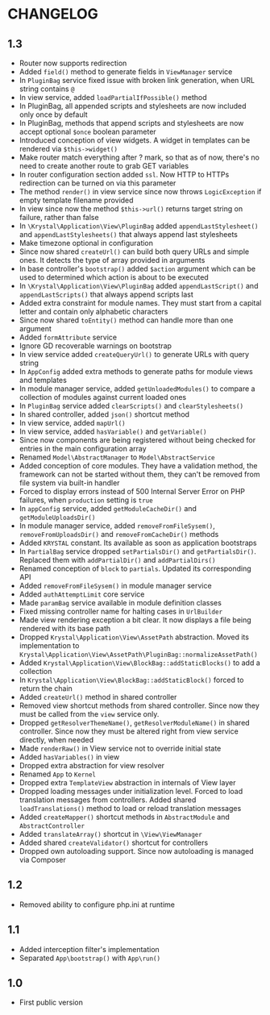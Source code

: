 CHANGELOG
=========

1.3
---

 * Router now supports redirection
 * Added `field()` method to generate fields in `ViewManager` service
 * In `PluginBag` service fixed issue with broken link generation, when URL string contains `@`
 * In view service, added `loadPartialIfPossible()` method
 * In PluginBag, all appended scripts and stylesheets are now included only once by default
 * In PluginBag, methods that append scripts and stylesheets are now accept optional `$once` boolean parameter
 * Introduced conception of view widgets. A widget in templates can be rendered via `$this->widget()`
 * Make router match everything after ? mark, so that as of now, there's no need to create another route to grab GET variables
 * In router configuration section added `ssl`. Now HTTP to HTTPs redirection can be turned on via this parameter
 * The method `render()` in view service since now throws `LogicException` if empty template filename provided
 * In view since now the method `$this->url()` returns target string on failure, rather than false
 * In `\Krystal\Application\View\PluginBag` added `appendLastStylesheet()` and `appendLastStylesheets()` that always append last stylesheets
 * Make timezone optional in configuration
 * Since now shared `createUrl()` can build both query URLs and simple ones. It detects the type of array provided in arguments
 * In base controller's `bootstrap()` added `$action` argument which can be used to determined which action is about to be executed
 * In `\Krystal\Application\View\PluginBag` added `appendLastScript()` and `appendLastScripts()` that always append scripts last
 * Added extra constraint for module names. They must start from a capital letter and contain only alphabetic characters
 * Since now shared `toEntity()` method can handle more than one argument
 * Added `formAttribute` service
 * Ignore GD recoverable warnings on bootstrap
 * In view service added `createQueryUrl()` to generate URLs with query string
 * In `AppConfig` added extra methods to generate paths for module views and templates
 * In module manager service, added `getUnloadedModules()` to compare a collection of modules against current loaded ones
 * In `PluginBag` service added `clearScripts()` and `clearStylesheets()`
 * In shared controller, added `json()` shortcut method
 * In view service, added `mapUrl()`
 * In view service, added `hasVariable()` and `getVariable()`
 * Since now components are being registered without being checked for entries in the main configuration array
 * Renamed `Model\AbstractManager` to `Model\AbstractService`
 * Added conception of core modules. 
   They have a validation method, the framework can not be started without them, they can't be removed from file system via built-in handler
 * Forced to display errors instead of 500 Internal Server Error on PHP failures, when `production` setting is `true`
 * In `appConfig` service, added `getModuleCacheDir()` and `getModuleUploadsDir()`
 * In module manager service, added `removeFromFileSysem()`, `removeFromUploadsDir()` and `removeFromCacheDir()` methods
 * Added `KRYSTAL` constant. Its available as soon as application bootstraps
 * In `PartialBag` service dropped `setPartialsDir()` and `getPartialsDir()`. Replaced them with `addPartialDir()` and `addPartialDirs()`
 * Renamed conception of `block` to `partials`. Updated its corresponding API
 * Added `removeFromFileSysem()` in module manager service
 * Added `authAttemptLimit` core service
 * Made `paramBag` service available in module definition classes
 * Fixed missing controller name for halting cases in `UrlBuilder`
 * Made view rendering exception a bit clear. It now displays a file being rendered with its base path
 * Dropped `Krystal\Application\View\AssetPath` abstraction. Moved its implementation to `Krystal\Application\View\AssetPath\PluginBag::normalizeAssetPath()`
 * Added `Krystal\Application\View\BlockBag::addStaticBlocks()` to add a collection
 * In `Krystal\Application\View\BlockBag::addStaticBlock()` forced to return the chain
 * Added `createUrl()` method in shared controller
 * Removed view shortcut methods from shared controller. Since now they must be called from the `view` service only.
 * Dropped `getResolverThemeName()`, `getResolverModuleName()` in shared controller. 
   Since now they must be altered right from view service directly, when needed
 * Made `renderRaw()` in View service not to override initial state
 * Added `hasVariables()` in view
 * Dropped extra abstraction for view resolver
 * Renamed `App` to `Kernel`
 * Dropped extra `TemplateView` abstraction in internals of View layer
 * Dropped loading messages under initialization level. Forced to load translation messages from controllers.
   Added shared `loadTranslations()` method to load or reload translation messages
 * Added `createMapper()` shortcut methods in `AbstractModule` and `AbstractController`
 * Added `translateArray()` shortcut in `\View\ViewManager`
 * Added shared `createValidator()` shortcut for controllers
 * Dropped own autoloading support. Since now autoloading is managed via Composer

1.2
---

 * Removed ability to configure php.ini at runtime 

1.1
---

 * Added interception filter's implementation
 * Separated `App\bootstrap()` with `App\run()`

1.0
---

 * First public version